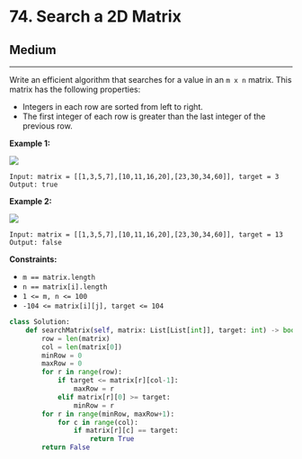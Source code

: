 # 74. Search a 2D Matrix

## Medium

***

Write an efficient algorithm that searches for a value in an `m x n` matrix. This matrix has the following properties:

* Integers in each row are sorted from left to right.
* The first integer of each row is greater than the last integer of the previous row.

&#x20;

**Example 1:**

![](https://assets.leetcode.com/uploads/2020/10/05/mat.jpg)

```
Input: matrix = [[1,3,5,7],[10,11,16,20],[23,30,34,60]], target = 3
Output: true
```

**Example 2:**

![](https://assets.leetcode.com/uploads/2020/10/05/mat2.jpg)

```
Input: matrix = [[1,3,5,7],[10,11,16,20],[23,30,34,60]], target = 13
Output: false
```

&#x20;

**Constraints:**

* `m == matrix.length`
* `n == matrix[i].length`
* `1 <= m, n <= 100`
* `-104 <= matrix[i][j], target <= 104`

```python
class Solution:
    def searchMatrix(self, matrix: List[List[int]], target: int) -> bool:
        row = len(matrix)
        col = len(matrix[0])
        minRow = 0
        maxRow = 0
        for r in range(row):
            if target <= matrix[r][col-1]:
                maxRow = r
            elif matrix[r][0] >= target:
                minRow = r
        for r in range(minRow, maxRow+1):
            for c in range(col):
                if matrix[r][c] == target:
                    return True
        return False
        
```
